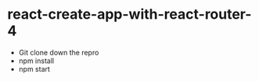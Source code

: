 # react-create-app-with-react-router-4

<ul>
<li>Git clone down the repro</li>
<li>npm install</li>
<li>npm start</li>
<ul>
